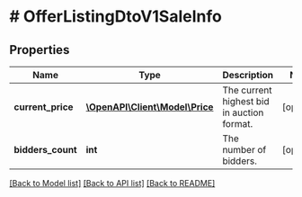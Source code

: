 # # OfferListingDtoV1SaleInfo

## Properties

Name | Type | Description | Notes
------------ | ------------- | ------------- | -------------
**current_price** | [**\OpenAPI\Client\Model\Price**](Price.md) | The current highest bid in auction format. | [optional]
**bidders_count** | **int** | The number of bidders. | [optional]

[[Back to Model list]](../../README.md#models) [[Back to API list]](../../README.md#endpoints) [[Back to README]](../../README.md)
